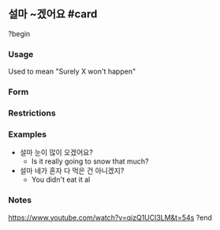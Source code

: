 ## 설마 ~겠어요 #card
?begin
### Usage
Used to mean "Surely X won't happen"
### Form
### Restrictions
### Examples
* 설마 눈이 많이 오겠어요?
	* Is it really going to snow that much?
* 설마 네가 혼자 다 먹은 건 아니겠지?
	* You didn't eat it al
### Notes
https://www.youtube.com/watch?v=qizQ1UCl3LM&t=54s
?end
